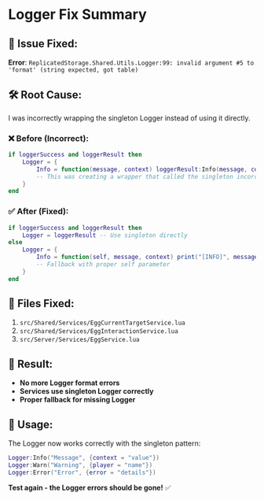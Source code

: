 # Logger Fix Summary

## **🔧 Issue Fixed:**

**Error**: `ReplicatedStorage.Shared.Utils.Logger:99: invalid argument #5 to 'format' (string expected, got table)`

## **🛠️ Root Cause:**
I was incorrectly wrapping the singleton Logger instead of using it directly.

### **❌ Before (Incorrect):**
```lua
if loggerSuccess and loggerResult then
    Logger = {
        Info = function(message, context) loggerResult:Info(message, context or {}) end,
        -- This was creating a wrapper that called the singleton incorrectly
    }
end
```

### **✅ After (Fixed):**
```lua
if loggerSuccess and loggerResult then
    Logger = loggerResult -- Use singleton directly
else
    Logger = {
        Info = function(self, message, context) print("[INFO]", message, context) end,
        -- Fallback with proper self parameter
    }
end
```

## **📁 Files Fixed:**
1. `src/Shared/Services/EggCurrentTargetService.lua`
2. `src/Shared/Services/EggInteractionService.lua`
3. `src/Server/Services/EggService.lua`

## **🎯 Result:**
- **No more Logger format errors**
- **Services use singleton Logger correctly**
- **Proper fallback for missing Logger**

## **📝 Usage:**
The Logger now works correctly with the singleton pattern:
```lua
Logger:Info("Message", {context = "value"})
Logger:Warn("Warning", {player = "name"})
Logger:Error("Error", {error = "details"})
```

**Test again - the Logger errors should be gone!** ✅
